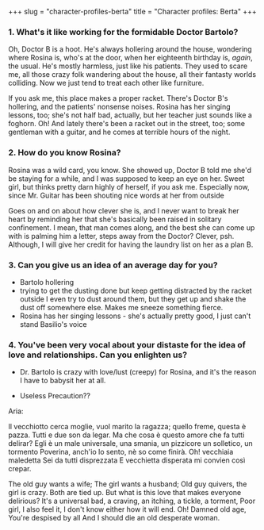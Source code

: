 +++
slug = "character-profiles-berta"
title = "Character profiles: Berta"
+++

### 1. What's it like working for the formidable Doctor Bartolo?

Oh, Doctor B is a hoot. He's always hollering around the house, wondering where Rosina is, who's at the door, when her eighteenth birthday is, *again*, the usual. He's mostly harmless, just like his patients. They used to scare me, all those crazy folk wandering about the house, all their fantasty worlds colliding. Now we just tend to treat each other like furniture. 

If you ask me, this place makes a proper racket. There's Doctor B's hollering, and the patients' nonsense noises. Rosina has her singing lessons, too; she's not half bad, actually, but her teacher just sounds like a foghorn. Oh! And lately there's been a racket out in the street, too; some gentleman with a guitar, and he comes at terrible hours of the night. 

### 2. How do you know Rosina?

Rosina was a wild card, you know. She showed up, Doctor B told me she'd be staying for a while, and I was supposed to keep an eye on her. Sweet girl, but thinks pretty darn highly of herself, if you ask me. Especially now, since Mr. Guitar has been shouting nice words at her from outside

Goes on and on about how clever she is, and I never want to break her heart by reminding her that she's basically been raised in solitary confinement. I mean, that man comes along, and the best she can come up with is palming him a letter, steps away from the Doctor? Clever, psh. Although, I will give her credit for having the laundry list on her as a plan B.

### 3. Can you give us an idea of an average day for you?

- Bartolo hollering
- trying to get the dusting done but keep getting distracted by the racket outside
I even try to dust around them, but they get up and shake the dust off somewhere else. Makes me sneeze something fierce.
- Rosina has her singing lessons - she's actually pretty good, I just can't stand Basilio's voice

### 4. You've been very vocal about your distaste for the idea of love and relationships. Can you enlighten us?

- Dr. Bartolo is crazy with love/lust (creepy) for Rosina, and it's the reason I have to babysit her at all. 

- Useless Precaution??


Aria:

Il vecchiotto cerca moglie,
vuol marito la ragazza;
quello freme, questa è pazza.
Tutti e due son da legar.
Ma che cosa è questo amore
che fa tutti delirar?
Egli è un male universale,
una smania, un pizzicore
un solletico, un tormento
Poverina, anch'io lo sento,
nè so come finirà.
Oh! vecchiaia maledetta
Sei da tutti disprezzata
E vecchietta disperata
mi convien così crepar.

The old guy wants a wife;
The girl wants a husband;
Old guy quivers, the girl is crazy.
Both are tied up.
But what is this love
that makes everyone delirious?
It's a universal bad,
a craving, an itching,
a tickle, a torment,
Poor girl, I also feel it,
I don't know either how it will end.
Oh! Damned old age,
You're despised by all
And I should die an old
desperate woman.

